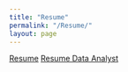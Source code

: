 ```yaml
---
title: "Resume"
permalink: "/Resume/"
layout: page
---
```

[Resume](https://ruiaojiao.github.io/Resume_Ruiao.pdf)
[Resume Data Analyst](https://ruiaojiao.github.io/Resume_Data_Analyst_Ruiao.pdf)
